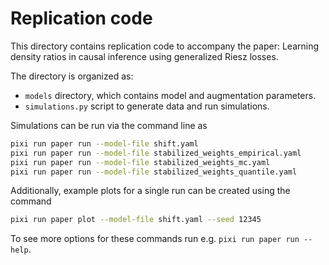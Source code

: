 # Replication code

This directory contains replication code to accompany the paper:
Learning density ratios in causal inference using generalized Riesz losses.

The directory is organized as:

* `models` directory, which contains model and augmentation parameters.
* `simulations.py` script to generate data and run simulations.

Simulations can be run via the command line as

```bash
pixi run paper run --model-file shift.yaml
pixi run paper run --model-file stabilized_weights_empirical.yaml
pixi run paper run --model-file stabilized_weights_mc.yaml
pixi run paper run --model-file stabilized_weights_quantile.yaml
```

Additionally, example plots for a single run can be created using the command

```bash
pixi run paper plot --model-file shift.yaml --seed 12345
```

To see more options for these commands run e.g. `pixi run paper run --help`.
